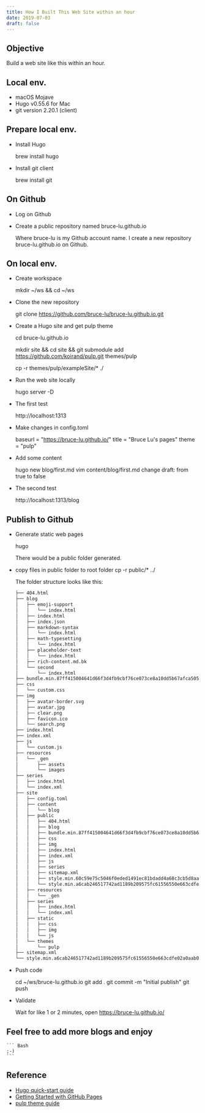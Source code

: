 ```yaml
---
title: How I Built This Web Site within an hour
date: 2019-07-03
draft: false
---
```


## Objective

Build a web site like this within an hour.

## Local env.

- macOS Mojave
- Hugo v0.55.6 for Mac
- git version 2.20.1 (client)

## Prepare local env.

- Install Hugo
  
    brew install hugo

- Install git client

    brew install git

## On Github

- Log on Github
- Create a public repository named bruce-lu.github.io

    Where bruce-lu is my Github account name. I create a new repository bruce-lu.github.io on Github.

## On local env.

- Create workspace
  
    mkdir ~/ws && cd ~/ws

- Clone the new repository

    git clone https://github.com/bruce-lu/bruce-lu.github.io.git

- Create a Hugo site and get pulp theme

    cd bruce-lu.github.io

    mkdir site && cd site && git submodule add https://github.com/koirand/pulp.git themes/pulp

    cp -r themes/pulp/exampleSite/* ./

- Run the web site locally

    hugo server -D

- The first test

    http://localhost:1313

- Make changes in config.toml

    baseurl = "https://bruce-lu.github.io/"
    title = "Bruce Lu's pages"
    theme = "pulp"

- Add some content

    hugo new blog/first.md
    vim content/blog/first.md
    change draft: from true to false

- The second test

    http://localhost:1313/blog

## Publish to Github

- Generate static web pages

    hugo

    There would be a public folder generated.

- copy files in public folder to root folder
    cp -r public/* ../

    The folder structure looks like this:

    ``` Bash
    ├── 404.html
    ├── blog
    │   ├── emoji-support
    │   │   └── index.html
    │   ├── index.html
    │   ├── index.json
    │   ├── markdown-syntax
    │   │   └── index.html
    │   ├── math-typesetting
    │   │   └── index.html
    │   ├── placeholder-text
    │   │   └── index.html
    │   ├── rich-content.md.bk
    │   └── second
    │       └── index.html
    ├── bundle.min.87ff415004641d66f3d4fb9cbf76ce073ce8a10dd5b67afca5054b00be4ebc9a.js
    ├── css
    │   └── custom.css
    ├── img
    │   ├── avatar-border.svg
    │   ├── avatar.jpg
    │   ├── clear.png
    │   ├── favicon.ico
    │   └── search.png
    ├── index.html
    ├── index.xml
    ├── js
    │   └── custom.js
    ├── resources
    │   └── _gen
    │       ├── assets
    │       └── images
    ├── series
    │   ├── index.html
    │   └── index.xml
    ├── site
    │   ├── config.toml
    │   ├── content
    │   │   └── blog
    │   ├── public
    │   │   ├── 404.html
    │   │   ├── blog
    │   │   ├── bundle.min.87ff415004641d66f3d4fb9cbf76ce073ce8a10dd5b67afca5054b00be4ebc9a.js
    │   │   ├── css
    │   │   ├── img
    │   │   ├── index.html
    │   │   ├── index.xml
    │   │   ├── js
    │   │   ├── series
    │   │   ├── sitemap.xml
    │   │   ├── style.min.60c59e75c5046f0eded1491ec81bdadd4a68c3cb5d8aa97aeaa80d79260917d3.css
    │   │   └── style.min.a6cab246517742ad1189b209575fc61556550e663cdfe02a0aab0632b39e978b.css
    │   ├── resources
    │   │   └── _gen
    │   ├── series
    │   │   ├── index.html
    │   │   └── index.xml
    │   ├── static
    │   │   ├── css
    │   │   ├── img
    │   │   └── js
    │   └── themes
    │       └── pulp
    ├── sitemap.xml
    └── style.min.a6cab246517742ad1189b209575fc61556550e663cdfe02a0aab0632b39e978b.css
    ```


- Push code

    cd ~/ws/bruce-lu.github.io
    git add .
    git commit -m "Initial publish"
    git push

- Validate

    Wait for like 1 or 2 minutes, open https://bruce-lu.github.io/

## Feel free to add more blogs and enjoy

    ``` Bash
    ;-)
    ```

## Reference

- [Hugo quick-start guide](https://gohugo.io/getting-started/quick-start/)
- [Getting Started with GitHub Pages](https://guides.github.com/features/pages/)
- [pulp theme guide](https://github.com/koirand/pulp)













